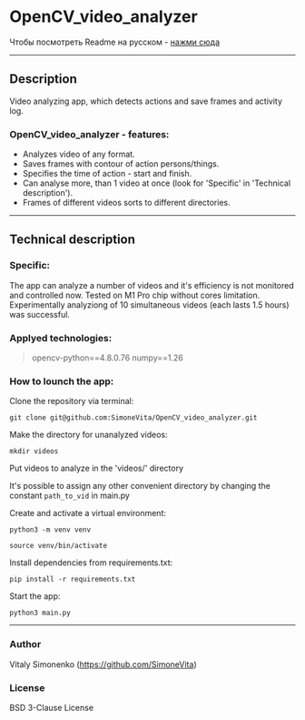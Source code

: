 # OpenCV_video_analyzer
Чтобы посмотреть Readme на русском - [нажми сюда](https://github.com/SimoneVita/OpenCV_video_analyzer/blob/main/README.md)
_________________________________________________
## Description
Video analyzing app, which detects actions and save frames and activity log.

### OpenCV_video_analyzer - features:

- Analyzes video of any format.
- Saves frames with contour of action persons/things.
- Specifies the time of action - start and finish.
- Can analyse more, than 1 video at once (look for 'Specific' in 'Technical description').
- Frames of different videos sorts to different directories.
 
_____________________________________________________

## Technical description

### Specific:
The app can analyze a number of videos and it's efficiency is not monitored and controlled now. Tested on M1 Pro chip without cores limitation. Experimentally analyziong of 10 simultaneous videos (each lasts 1.5 hours) was successful.

### Applyed technologies:
 > opencv-python==4.8.0.76
 > numpy==1.26

### How to lounch the app:

Clone the repository via terminal:

```
git clone git@github.com:SimoneVita/OpenCV_video_analyzer.git
```

Make the directory for unanalyzed videos:
```
mkdir videos
```

Put videos to analyze in the 'videos/' directory

It's possible to assign any other convenient directory by changing the constant ```path_to_vid``` in main.py

Create and activate a virtual environment:

```
python3 -m venv venv
```

```
source venv/bin/activate
```
Install dependencies from requirements.txt:
```
pip install -r requirements.txt
```
Start the app:
```
python3 main.py
```

______________________________________
### Author
Vitaly Simonenko (https://github.com/SimoneVita)

### License
BSD 3-Clause License
